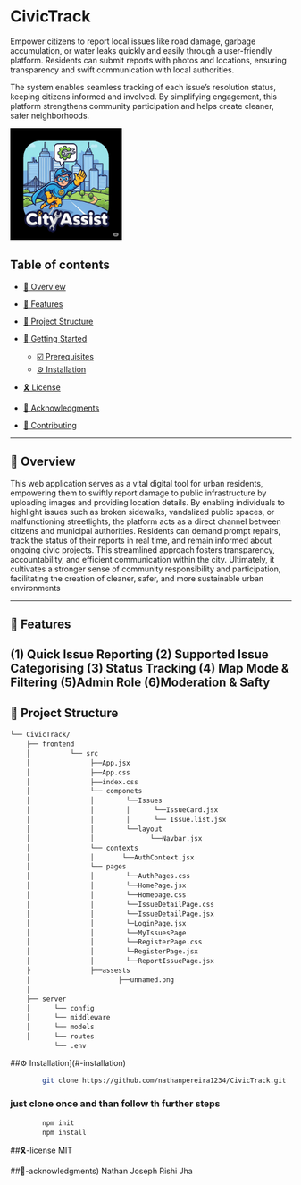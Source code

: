 # CivicTrack
Empower citizens to report local issues like road damage, garbage accumulation, or water leaks quickly and easily through a user-friendly platform. Residents can submit reports with photos and locations, ensuring transparency and swift communication with local authorities.

The system enables seamless tracking of each issue’s resolution status, keeping citizens informed and involved. By simplifying engagement, this platform strengthens community participation and helps create cleaner, safer neighborhoods.


<img src="frontend/assets/unnamed.png" height = 200px width = 200px alt="logo">



## Table of contents

- [📍 Overview](#-overview)
- [👾 Features](#-features)
- [📁 Project Structure](#-project-structure)

- [🚀 Getting Started](#-getting-started)
  - [☑️ Prerequisites](#-prerequisites)
  - [⚙️ Installation](#-installation)

- [🎗 License](#-license)
- [🙌 Acknowledgments](#-acknowledgments)
- [🔰 Contributing](#-contributing)

---


## 📍 Overview

This web application serves as a vital digital tool for urban residents, empowering them to swiftly report damage to public infrastructure by uploading images and providing location details. By enabling individuals to highlight issues such as broken sidewalks, vandalized public spaces, or malfunctioning streetlights, the platform acts as a direct channel between citizens and municipal authorities. Residents can demand prompt repairs, track the status of their reports in real time, and remain informed about ongoing civic projects. This streamlined approach fosters transparency, accountability, and efficient communication within the city. Ultimately, it cultivates a stronger sense of community responsibility and participation, facilitating the creation of cleaner, safer, and more sustainable urban environments


---

## 👾 Features

(1) Quick Issue Reporting
(2) Supported Issue Categorising
(3) Status Tracking
(4) Map Mode & Filtering
(5)Admin Role
(6)Moderation & Safty
---

## 📁 Project Structure


```sh
└── CivicTrack/
    ├── frontend
    │          └── src
    │               ├──App.jsx
    │               ├──App.css
    │               ├──index.css
    │               └── componets
    │               │        └──Issues
    │               │        │      └──IssueCard.jsx
    │               │        │      └── Issue.list.jsx
    │               │        └──layout
    │               │              └──Navbar.jsx
    │               └── contexts
    │               │       └──AuthContext.jsx
    │               └── pages
    │               │        └──AuthPages.css
    │               │        └──HomePage.jsx
    │               │        └──Homepage.css
    │               │        └──IssueDetailPage.css
    │               │        └──IssueDetailPage.jsx
    │               │        └─LoginPage.jsx
    │               │        └──MyIssuesPage
    │               │        └──RegisterPage.css
    │               │        └─RegisterPage.jsx
    │               │        └──ReportIssuePage.jsx
    ├               ├──assests
    │                      ├──unnamed.png
    │
    ├── server
    │      └── config
    │      └── middleware
    │      └── models
    │      └── routes
           └── .env

```
##⚙️ Installation](#-installation)


  ```sh
          git clone https://github.com/nathanpereira1234/CivicTrack.git

  ```
### just clone once and than follow th further steps

  ```sh
          npm init
          npm install

  ```  

##🎗-license
    MIT

##🙌-acknowledgments)
    Nathan Joseph
    Rishi Jha
